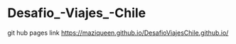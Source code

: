 # Desafio_-Viajes_-Chile
 git hub pages link
https://maziqueen.github.io/DesafioViajesChile.github.io/
